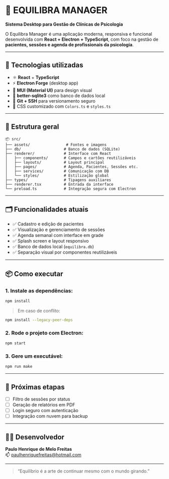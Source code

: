 # 🧠 EQUILIBRA MANAGER

**Sistema Desktop para Gestão de Clínicas de Psicologia**

O Equilibra Manager é uma aplicação moderna, responsiva e funcional desenvolvida com **React + Electron + TypeScript**, com foco na gestão de **pacientes, sessões e agenda de profissionais da psicologia**.

---

## 🚀 Tecnologias utilizadas

- ⚛️ **React** + **TypeScript**
- ⚡ **Electron Forge** (desktop app)
- 💅 **MUI (Material UI)** para design visual
- 💽 **better-sqlite3** como banco de dados local
- 🎯 **Git + SSH** para versionamento seguro
- 🎨 CSS customizado com `Colors.ts` e `styles.ts`

---

## 🧩 Estrutura geral

```
📦 src/
├── assets/                # Fontes e imagens
├── db/                   # Banco de dados (SQLite)
├── renderer/             # Interface com React
│   ├── components/       # Campos e cartões reutilizáveis
│   ├── layouts/          # Layout principal
│   ├── pages/            # Agenda, Pacientes, Sessões etc.
│   ├── services/         # Comunicação com DB
│   └── styles/           # Estilização global
├── types/                # Tipagens auxiliares
├── renderer.tsx          # Entrada da interface
└── preload.ts            # Integração segura com Electron
```

---

## 🗂️ Funcionalidades atuais

- ✅ Cadastro e edição de pacientes
- ✅ Visualização e gerenciamento de sessões
- ✅ Agenda semanal com interface em grade
- ✅ Splash screen e layout responsivo
- ✅ Banco de dados local (`equilibra.db`)
- ✅ Separação visual por componentes reutilizáveis

---

## 📦 Como executar

### 1. Instale as dependências:

```bash
npm install
```

> Em caso de conflito:  
```bash
npm install --legacy-peer-deps
```

### 2. Rode o projeto com Electron:

```bash
npm start
```

### 3. Gere um executável:

```bash
npm run make
```

---

## 📌 Próximas etapas

- [ ] Filtro de sessões por status
- [ ] Geração de relatórios em PDF
- [ ] Login seguro com autenticação
- [ ] Integração com nuvem para backup

---

## 👨‍💻 Desenvolvedor

**Paulo Henrique de Melo Freitas**  
📫 [paulhenriquefreitas@hotmail.com](mailto:paulhenriquefreitas@hotmail.com)

---

> “Equilíbrio é a arte de continuar mesmo com o mundo girando.”
